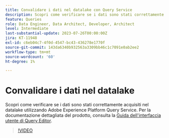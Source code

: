 ```yaml
---
title: Convalidare i dati nel datalake con Query Service
description: Scopri come verificare se i dati sono stati correttamente acquisiti nel datalake utilizzando Adobe Experience Platform Query Service.
feature: Queries
role: Data Engineer, Data Architect, Developer, Architect
level: Intermediate
last-substantial-update: 2023-07-26T00:00:00Z
jira: KT-11948
exl-id: c6eb04c7-4f0d-4547-bc43-436278e1770f
source-git-commit: 143da6340b932563a3309bb46c1c7091e0ab2ee2
workflow-type: tm+mt
source-wordcount: '60'
ht-degree: 1%

---
```


# Convalidare i dati nel datalake

Scopri come verificare se i dati sono stati correttamente acquisiti nel datalake utilizzando Adobe Experience Platform Query Service. Per la documentazione dettagliata del prodotto, consulta la [Guida dell&#39;interfaccia utente di Query Editor](https://experienceleague.adobe.com/docs/experience-platform/query/home.html?lang=it).

>[!VIDEO](https://video.tv.adobe.com/v/3416130?learn=on)
